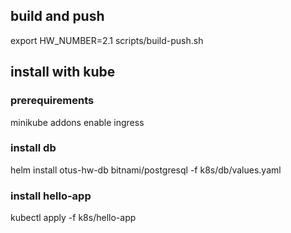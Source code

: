 ## build and push
export HW_NUMBER=2.1
scripts/build-push.sh

## install with kube

### prerequirements
minikube addons enable ingress

### install db
helm install otus-hw-db bitnami/postgresql -f k8s/db/values.yaml

### install hello-app
kubectl apply -f k8s/hello-app

